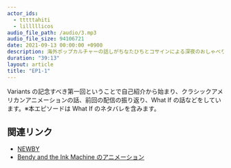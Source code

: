 ```yaml
---
actor_ids:
  - tttttahiti
  - lilllllicos
audio_file_path: /audio/3.mp3
audio_file_size: 94106721 
date: 2021-09-13 00:00:00 +0900
description: 海外ポップカルチャーの話しがちなたひちとコサインによる深夜のおしゃべり
duration: "39:13"
layout: article
title: "EP1-1"
---
```

Variants の記念すべき第一回ということで自己紹介から始まり、クラシックアメリカンアニメーションの話、前回の配信の振り返り、What If の話などをしています。※本エピソードは What If のネタバレを含みます。

## 関連リンク
- [NEWBY](https://www.thehyggeteahouse.com/)
- [Bendy and the Ink Machine のアニメーション](https://www.youtube.com/watch?v=MX9x1oCGzX0&list=PL5adzFCvE4-9WlPnpbBS1qGawdPA2v-z3)